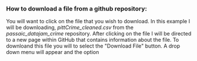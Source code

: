 ### How to download a file from a github repository:
You will want to click on the file that you wish to download. In this example I will be downloading, *pittCrime_cleaned.csv* from the *passaic_datajam_crime* repository. After clicking on the file I will be directed to a new page within GitHub that contains information about the file. To downloand this file you will to select the "Download File" button. A drop down menu will appear and the option
